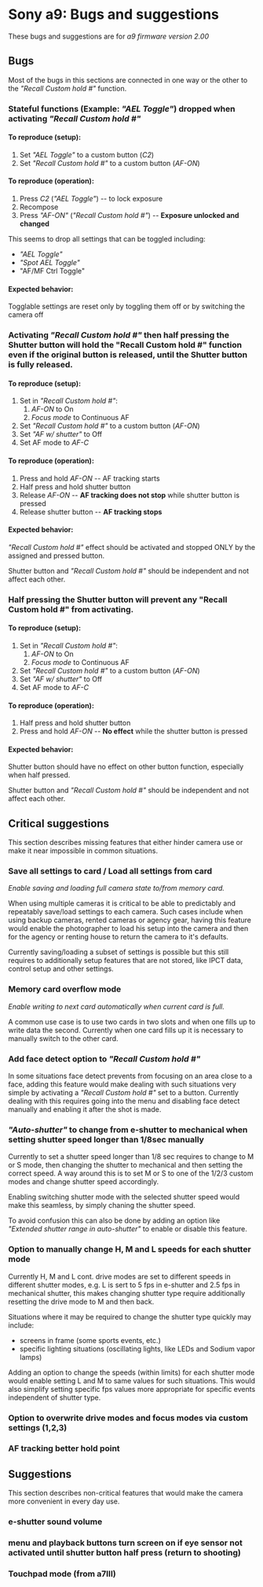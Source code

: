 # Sony a9: Bugs and suggestions

These bugs and suggestions are for *a9 firmware version 2.00*



## Bugs

Most of the bugs in this sections are connected in one way or the other to the *"Recall Custom hold #"* function.


### Stateful functions (Example: *"AEL Toggle"*) dropped when activating *"Recall Custom hold #"*

#### To reproduce (setup):
  1. Set *"AEL Toggle"* to a custom button (*C2*)
  2. Set *"Recall Custom hold #"* to a custom button (*AF-ON*)


#### To reproduce (operation):
  1. Press *C2* (*"AEL Toggle"*) -- to lock exposure
  2. Recompose
  3. Press *"AF-ON"* (*"Recall Custom hold #"*) -- **Exposure unlocked and changed**

This seems to drop all settings that can be toggled including:
  - *"AEL Toggle"*
  - *"Spot AEL Toggle"*
  - "AF/MF Ctrl Toggle"


#### Expected behavior:
Togglable settings are reset only by toggling them off or by switching the camera off



### Activating *"Recall Custom hold #"* then half pressing the Shutter button will hold the "Recall Custom hold #" function even if the original button is released, until the Shutter button is fully released.

#### To reproduce (setup):
  1. Set in *"Recall Custom hold #"*:
     1. *AF-ON* to On
     1. *Focus mode* to Continuous AF
  2. Set *"Recall Custom hold #"* to a custom button (*AF-ON*)
  3. Set *"AF w/ shutter"* to Off
  4. Set AF mode to *AF-C*


#### To reproduce (operation):
  1. Press and hold *AF-ON* -- AF tracking starts
  2. Half press and hold shutter button
  3. Release *AF-ON* -- **AF tracking does not stop** while shutter button is pressed
  4. Release shutter button -- **AF tracking stops**


#### Expected behavior:
*"Recall Custom hold #"* effect should be activated and stopped ONLY by 
the assigned and pressed button.

Shutter button and *"Recall Custom hold #"* should be independent and not affect each other.



### Half pressing the Shutter button will prevent any "Recall Custom hold #" from activating.

#### To reproduce (setup):
  1. Set in *"Recall Custom hold #"*:
     1. *AF-ON* to On
     1. *Focus mode* to Continuous AF
  2. Set *"Recall Custom hold #"* to a custom button (*AF-ON*)
  3. Set *"AF w/ shutter"* to Off
  4. Set AF mode to *AF-C*


#### To reproduce (operation):
  1. Half press and hold shutter button
  2. Press and hold *AF-ON* -- **No effect** while the shutter button is pressed


#### Expected behavior:
Shutter button should have no effect on other button function, especially when half pressed.

Shutter button and *"Recall Custom hold #"* should be independent and not affect each other.



## Critical suggestions

This section describes missing features that either hinder camera use or make it near impossible in common situations.


### Save all settings to card / Load all settings from card

*Enable saving and loading full camera state to/from memory card.*

When using multiple cameras it is critical to be able to predictably and repeatably save/load settings to each camera. Such cases include when using backup cameras, rented cameras or agency gear, having this feature would enable the photographer to load his setup into the camera and then for the agency or renting house to return the camera to it's defaults.

Currently saving/loading a subset of settings is possible but this still requires to additionally setup features that are not stored, like IPCT data, control setup and other settings.


### Memory card overflow mode

*Enable writing to next card automatically when current card is full.*

A common use case is to use two cards in two slots and when one fills up to write data the second. Currently when one card fills up it is necessary to manually switch to the other card.


### Add face detect option to *"Recall Custom hold #"*

In some situations face detect prevents from focusing on an area close to a face, adding this feature would make dealing with such situations very simple by activating a *"Recall Custom hold #"* set to a button. Currently dealing with this requires going into the menu and disabling face detect manually and enabling it after the shot is made.


### *"Auto-shutter"* to change from e-shutter to mechanical when setting shutter speed longer than 1/8sec manually

Currently to set a shutter speed longer than 1/8 sec requires to change to M or S mode, then changing the shutter to mechanical and then setting the correct speed. A way around this is to set M or S to one of the 1/2/3 custom modes and change shutter speed accordingly.

Enabling switching shutter mode with the selected shutter speed would make this seamless, by simply chaning the shutter speed.

To avoid confusion this can also be done by adding an option like *"Extended shutter range in auto-shutter"* to enable or disable this feature.


### Option to manually change H, M and L speeds for each shutter mode

Currently H, M and L cont. drive modes are set to different speeds in different shutter modes, e.g. L is sert to 5 fps in e-shutter and 2.5 fps in mechanical shutter, this makes changing shutter type require additionally resetting the drive mode to M and then back.

Situations where it may be required to change the shutter type quickly may include:
- screens in frame (some sports events, etc.)
- specific lighting situations (oscillating lights, like LEDs and Sodium vapor lamps)

Adding an option to change the speeds (within limits) for each shutter mode would enable setting L and M to same values for such situations. This would also simplify setting specific fps values more appropriate for specific events independent of shutter type.


### Option to overwrite drive modes and focus modes via custom settings (1,2,3)



### AF tracking better hold point 



## Suggestions

This section describes non-critical features that would make the camera more convenient in every day use.

### e-shutter sound volume

### menu and playback buttons turn screen on if eye sensor not activated until shutter button half press (return to shooting)

### Touchpad mode (from a7III)



